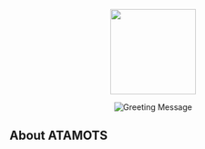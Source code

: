 <p align="center"><a href="https://github.com/atamots" target="_blank"><img src="https://unavatar.io/github/atamots?raw=true" width="150"></a></p>

<p align="center">
  <img src="/atamots/.github/raw/main/assets/atamots-greeting.svg" alt="Greeting Message" />
</p>

## About ATAMOTS
